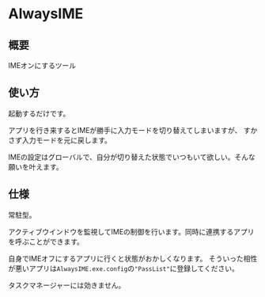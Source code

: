 # AlwaysIME

## 概要
IMEオンにするツール

## 使い方
起動するだけです。

アプリを行き来するとIMEが勝手に入力モードを切り替えてしまいますが、
すかさず入力モードを元に戻します。

IMEの設定はグローバルで、自分が切り替えた状態でいつもいて欲しい。そんな願いを叶えます。

## 仕様
常駐型。

アクティブウインドウを監視してIMEの制御を行います。同時に連携するアプリを呼ぶことができます。

自身でIMEオフにするアプリに行くと状態がおかしくなります。
そういった相性が悪いアプリは```AlwaysIME.exe.config```の```"PassList"```に登録してください。

タスクマネージャーには効きません。
